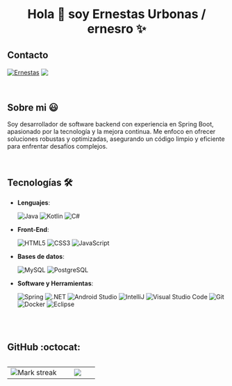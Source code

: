 <h1 align="center">Hola 👋  soy Ernestas Urbonas / ernesro ✨ </h1> 

<p align="left">

<h2>Contacto</h2>
  
<a href="www.linkedin.com/in/ernestas-urbonas-020702220" target="blank"><img align="center" src="https://img.shields.io/badge/LinkedIn-0077B5?style=for-the-badge&logo=linkedin&logoColor=white" alt="Ernestas"/></a>
<a href = "mailto:ernesrourbonas@gmail.com" target="blank"><img align="center" src="https://img.shields.io/badge/Gmail-D14836?style=for-the-badge&logo=gmail&logoColor=white"  /></a>
  </p>
<br>
<h2>Sobre mi 😃</h2>
<!--Intro start-->

<p align="left">
Soy desarrollador de software backend con experiencia en Spring Boot, apasionado por la tecnología y la mejora continua. 
Me enfoco en ofrecer soluciones robustas y optimizadas, asegurando un código limpio y eficiente para enfrentar desafíos complejos.

<!--Intro end-->
  </p>
  
<br>

<h2>Tecnologías 🛠️</h2>

- **Lenguajes**:

    ![Java](https://img.shields.io/badge/Java-f89820.svg?style=for-the-badge&logo=java&logoColor=white)
    ![Kotlin](https://img.shields.io/badge/Kotlin-7F52FF.svg?style=for-the-badge&logo=kotlin&logoColor=white)
    ![C#](https://img.shields.io/badge/C%23-239120?style=for-the-badge&logo=c-sharp&logoColor=white)
  

- **Front-End**:

   ![HTML5](https://img.shields.io/badge/HTML5%20-%23E34F26.svg?style=for-the-badge&logo=html5&logoColor=white)
   ![CSS3](https://img.shields.io/badge/CSS%20-%231572B6.svg?style=for-the-badge&logo=css3&logoColor=white)
   ![JavaScript](https://img.shields.io/badge/JavaScript%20-%23F7DF1E.svg?style=for-the-badge&logo=javascript&logoColor=black)

- **Bases de datos**:

   ![MySQL](https://img.shields.io/badge/MySQL-AAA.svg?style=for-the-badge&logo=MySQL&logoColor=black)
   ![PostgreSQL](https://img.shields.io/badge/PostgreSQL-316192?style=for-the-badge&logo=postgresql&logoColor=white)

- **Software y Herramientas**:

    ![Spring](https://img.shields.io/badge/Spring-6DB33F?style=for-the-badge&logo=spring&logoColor=white)
    ![.NET](https://img.shields.io/badge/.NET-5C2D91?style=for-the-badge&logo=.net&logoColor=white)
    ![Android Studio](https://img.shields.io/badge/Android%20Studio-34a853.svg?style=for-the-badge&logo=androidstudio&logoColor=white)
    ![IntelliJ](https://img.shields.io/badge/IntelliJ%20IDEA-%23000000.svg?style=for-the-badge&logo=intellijidea&logoColor=white)
    ![Visual Studio Code](https://img.shields.io/badge/Visual%20Studio%20Code-1f9cf0.svg?style=for-the-badge&logo=visualstudiocode&logoColor=white)
    ![Git](https://img.shields.io/badge/Git-f1502f.svg?style=for-the-badge&logo=git&logoColor=white)
    ![Docker](https://img.shields.io/badge/docker-%230db7ed.svg?style=for-the-badge&logo=docker&logoColor=white)
    ![Eclipse](https://img.shields.io/badge/Eclipse-2C2255?style=for-the-badge&logo=eclipse&logoColor=white)
 
  
<br>

</div>

<br>

<h2>GitHub :octocat:</h2>

<p align="center">
 
<table align="left">
<tr border="none">
<td width="60%" align="center">


  <img  title="🔥 Get streak stats for your profile at git.io/streak-stats" alt="Mark streak" src="https://github-readme-streak-stats.herokuapp.com/?user=ernesro&theme=dark&hide_border=false" /> 
</td>

<td width="40%" align="center">

  <img  align="center"  src="https://github-readme-stats.anuraghazra1.vercel.app/api/top-langs/?username=ernesro&theme=dark&hide_border=false&no-bg=true&no-frame=true&langs_count=10"/>

  </td>
</tr>
</table>

</p>        
